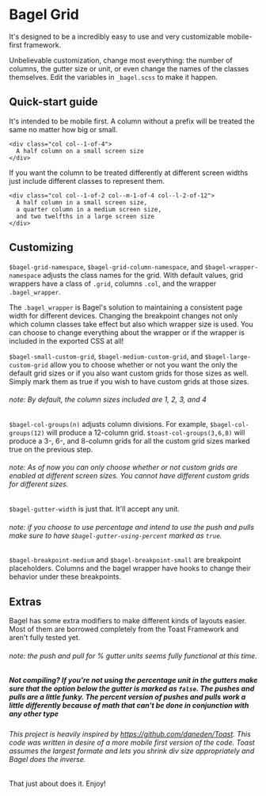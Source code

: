 # Bagel Grid
It's designed to be a incredibly easy to use and very customizable mobile-first framework.

Unbelievable customization, change most everything: the number of columns, the gutter size or unit, or even change the names of the classes themselves. Edit the variables in `_bagel.scss` to make it happen.

## Quick-start guide

It's intended to be mobile first. A column without a prefix will be treated the same no matter how big or small.
```
<div class="col col--1-of-4">
  A half column on a small screen size
</div>
```

If you want the column to be treated differently at different screen widths just include different classes to represent them.
```
<div class="col col--1-of-2 col--m-1-of-4 col--l-2-of-12">
  A half column in a small screen size,
  a quarter column in a medium screen size,
  and two twelfths in a large screen size
</div>
```

## Customizing

`$bagel-grid-namespace`, `$bagel-grid-column-namespace`, and `$bagel-wrapper-namespace` adjusts the class names for the grid. With default values, grid wrappers have a class of `.grid`, columns `.col`, and the wrapper `.bagel_wrapper`.

The `.bagel_wrapper` is Bagel's solution to maintaining a consistent page width for different devices. Changing the breakpoint changes not only which column classes take effect but also which wrapper size is used. You can choose to change everything about the wrapper or if the wrapper is included in the exported CSS at all!

`$bagel-small-custom-grid`,  `$bagel-medium-custom-grid`, and `$bagel-large-custom-grid` allow you to choose whether or not you want the only the default grid sizes or if you also want custom grids for those sizes as well. Simply mark them as true if you wish to have custom grids at those sizes.
###### note: By default, the column sizes included are 1, 2, 3, and 4

`$bagel-col-groups(n)` adjusts column divisions. For example, `$bagel-col-groups(12)` will produce a 12-column grid. `$toast-col-groups(3,6,8)` will produce a 3-, 6-, and 8-column grids for all the custom grid sizes marked true on the previous step.
###### note: As of now you can only choose whether or not custom grids are enabled at different screen sizes. You cannot have different custom grids for different sizes.

`$bagel-gutter-width` is just that. It'll accept any unit.
###### note: if you choose to use percentage and intend to use the push and pulls make sure to have `$bagel-gutter-using-percent` marked as `true`.


`$bagel-breakpoint-medium` and `$bagel-breakpoint-small` are breakpoint placeholders. Columns and the bagel wrapper have hooks to change their behavior under these breakpoints.

## Extras


Bagel has some extra modifiers to make different kinds of layouts easier. Most of them are borrowed completely from the Toast Framework and aren't fully tested yet.
###### note: the push and pull for % gutter units seems fully functional at this time.

##### Not compiling? If you're not using the percentage unit in the gutters make sure that the option below the gutter is marked as `false`. The pushes and pulls are a little funky. The percent version of pushes and pulls work a little differently because of math that can't be done in conjunction with any other type

###### This project is heavily inspired by https://github.com/daneden/Toast. This code was written in desire of a more mobile first version of the code. Toast assumes the largest formate and lets you shrink div size appropriately and Bagel does the inverse.

That just about does it. Enjoy!
